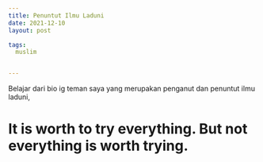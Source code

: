```yaml
---
title: Penuntut Ilmu Laduni
date: 2021-12-10
layout: post

tags:  
  muslim


---
```




Belajar dari bio ig teman saya yang merupakan penganut dan penuntut ilmu laduni,

<h1>It is worth to try everything. But not everything is worth trying.</h1>

